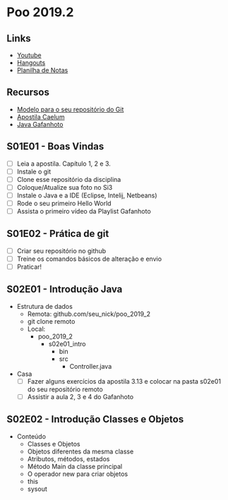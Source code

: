 # Poo 2019.2

## Links
- [Youtube](https://www.youtube.com/watch?v=UIjJNcqg9pA&list=PLqwyjBSVOHRz424LLLdudcK3Y7JV8_w8h)
- [Hangouts](https://hangouts.google.com/group/NQ6XPZbRo6J9uHR68)
- [Planilha de Notas]()

## Recursos
- [Modelo para o seu repositório do Git](https://github.com/senapk/exemplo_repositorio_disciplina)
- [Apostila Caelum](https://www.caelum.com.br/apostila-java-orientacao-objetos/)
- [Java Gafanhoto](https://www.youtube.com/playlist?list=PLHz_AreHm4dkqe2aR0tQK74m8SFe-aGsY)

## S01E01 - Boas Vindas
- [ ] Leia a apostila. Capítulo 1, 2 e 3.
- [ ] Instale o git
- [ ] Clone esse repositório da disciplina
- [ ] Coloque/Atualize sua foto no Si3
- [ ] Instale o Java e a IDE (Eclipse, Intelij, Netbeans)
- [ ] Rode o seu primeiro Hello World
- [ ] Assista o primeiro vídeo da Playlist Gafanhoto

## S01E02 - Prática de git
- [ ] Criar seu repositório no github
- [ ] Treine os comandos básicos de alteração e envio
- [ ] Praticar!

## S02E01 - Introdução Java
- Estrutura de dados
    - Remota: github.com/seu_nick/poo_2019_2
    - git clone remoto
    - Local: 
        - poo_2019_2
            - s02e01_intro
                - bin
                - src
                    - Controller.java
- Casa
    - [ ] Fazer alguns exercícios da apostila 3.13 e colocar na pasta s02e01 do seu repositório remoto
    - [ ] Assistir a aula 2, 3 e 4 do Gafanhoto
## S02E02 - Introdução Classes e Objetos

- Conteúdo
  - Classes e Objetos
  - Objetos diferentes da mesma classe
  - Atributos, métodos, estados
  - Método Main da classe principal
  - O operador new para criar objetos
  - this
  - sysout


